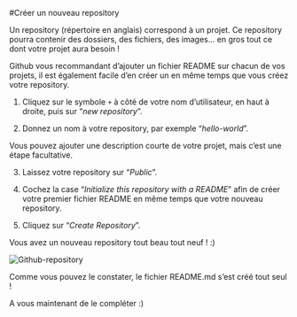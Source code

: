 #Créer un nouveau repository

Un repository (répertoire en anglais) correspond à un projet. Ce repository pourra contenir des dossiers, des
fichiers, des images… en gros tout ce dont votre projet aura besoin !

Github vous recommandant d’ajouter un fichier README sur chacun de vos projets, il est également facile d’en créer
un en même temps que vous créez votre repository.

1. Cliquez sur le symbole `+` à côté de votre nom d’utilisateur, en haut à droite, puis sur “_new repository_”.

2. Donnez un nom à votre repository, par exemple “_hello-world_”.

Vous pouvez ajouter une description courte de votre projet, mais c’est une étape facultative.

3. Laissez votre repository sur “_Public_”.

4. Cochez la case “_Initialize this repository with a README_” afin de créer votre premier fichier README en même temps que votre nouveau repository.  

5. Cliquez sur “_Create Repository_”. 

Vous avez un nouveau repository tout beau tout neuf ! :)

![Github-repository](http://3.bp.blogspot.com/-zdhm935RkUc/UTYSDDQSLJI/AAAAAAAAAV8/C963MtHEHm8/s1600/git-github-new-repo.png)

Comme vous pouvez le constater, le fichier README.md s’est créé tout seul !

A vous maintenant de le compléter :)
